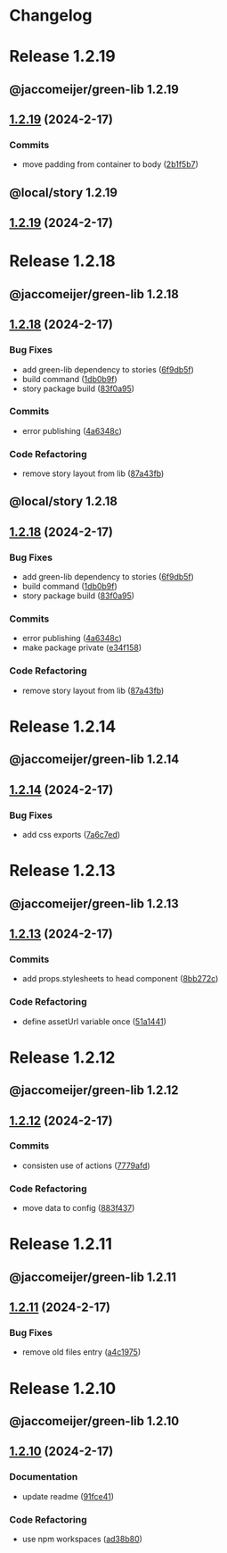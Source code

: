 # Changelog

# Release 1.2.19

## @jaccomeijer/green-lib 1.2.19

## [1.2.19](https://github.com/jaccomeijer/green-lib/compare/1.2.18...1.2.19) (2024-2-17)


### Commits

* move padding from container to body ([2b1f5b7](https://github.com/jaccomeijer/green-lib/commit/2b1f5b7b5fa6b9f54d4f3b7d615d78d6ce3132f4))



## @local/story 1.2.19

## [1.2.19](https://github.com/jaccomeijer/green-lib/compare/1.2.18...1.2.19) (2024-2-17)


# Release 1.2.18

## @jaccomeijer/green-lib 1.2.18

## [1.2.18](https://github.com/jaccomeijer/green-lib/compare/1.2.14...1.2.18) (2024-2-17)


### Bug Fixes

* add green-lib dependency to stories ([6f9db5f](https://github.com/jaccomeijer/green-lib/commit/6f9db5f2910790e96836e93599a8bb7fa361eab9))
* build command ([1db0b9f](https://github.com/jaccomeijer/green-lib/commit/1db0b9f4f06e23f58cb9346097d0333d372b85f0))
* story package build ([83f0a95](https://github.com/jaccomeijer/green-lib/commit/83f0a95ad737855dd786f1a034e82b71d4bd15d2))


### Commits

* error publishing ([4a6348c](https://github.com/jaccomeijer/green-lib/commit/4a6348c9e8f1d2a90b6f7c3c69632f56545f58f3))


### Code Refactoring

* remove story layout from lib ([87a43fb](https://github.com/jaccomeijer/green-lib/commit/87a43fbf65af97756ad4feb376475a577de08b25))



## @local/story 1.2.18

## [1.2.18](https://github.com/jaccomeijer/green-lib/compare/1.2.14...1.2.18) (2024-2-17)


### Bug Fixes

* add green-lib dependency to stories ([6f9db5f](https://github.com/jaccomeijer/green-lib/commit/6f9db5f2910790e96836e93599a8bb7fa361eab9))
* build command ([1db0b9f](https://github.com/jaccomeijer/green-lib/commit/1db0b9f4f06e23f58cb9346097d0333d372b85f0))
* story package build ([83f0a95](https://github.com/jaccomeijer/green-lib/commit/83f0a95ad737855dd786f1a034e82b71d4bd15d2))


### Commits

* error publishing ([4a6348c](https://github.com/jaccomeijer/green-lib/commit/4a6348c9e8f1d2a90b6f7c3c69632f56545f58f3))
* make package private ([e34f158](https://github.com/jaccomeijer/green-lib/commit/e34f1580cd3d2f25b18fc2fc4d56a68bdcbf6017))


### Code Refactoring

* remove story layout from lib ([87a43fb](https://github.com/jaccomeijer/green-lib/commit/87a43fbf65af97756ad4feb376475a577de08b25))


# Release 1.2.14

## @jaccomeijer/green-lib 1.2.14

## [1.2.14](https://github.com/jaccomeijer/green-lib/compare/1.2.13...1.2.14) (2024-2-17)


### Bug Fixes

* add css exports ([7a6c7ed](https://github.com/jaccomeijer/green-lib/commit/7a6c7ed43f7e95a77ace0c2f46bce4bbe0b615f7))


# Release 1.2.13

## @jaccomeijer/green-lib 1.2.13

## [1.2.13](https://github.com/jaccomeijer/green-lib/compare/1.2.12...1.2.13) (2024-2-17)


### Commits

* add props.stylesheets to head component ([8bb272c](https://github.com/jaccomeijer/green-lib/commit/8bb272c142252f1590d9422c5bde599f30a6bcab))


### Code Refactoring

* define assetUrl variable once ([51a1441](https://github.com/jaccomeijer/green-lib/commit/51a1441821b9165a00afe8ab9127c0516844876e))


# Release 1.2.12

## @jaccomeijer/green-lib 1.2.12

## [1.2.12](https://github.com/jaccomeijer/green-lib/compare/1.2.11...1.2.12) (2024-2-17)


### Commits

* consisten use of actions ([7779afd](https://github.com/jaccomeijer/green-lib/commit/7779afde9edfac37dab16db6a4c19144778aca63))


### Code Refactoring

* move data to config ([883f437](https://github.com/jaccomeijer/green-lib/commit/883f437116c53d7a32b82cd594da0d86713724f1))


# Release 1.2.11

## @jaccomeijer/green-lib 1.2.11

## [1.2.11](https://github.com/jaccomeijer/green-lib/compare/1.2.10...1.2.11) (2024-2-17)


### Bug Fixes

* remove old files entry ([a4c1975](https://github.com/jaccomeijer/green-lib/commit/a4c19756131cbc240cf14f452e17f41089a59fc5))


# Release 1.2.10

## @jaccomeijer/green-lib 1.2.10

## [1.2.10](https://github.com/jaccomeijer/green-lib/compare/1.2.9...1.2.10) (2024-2-17)


### Documentation

* update readme ([91fce41](https://github.com/jaccomeijer/green-lib/commit/91fce41e958708547b0cf0de0a11fbe3a96dd7dc))


### Code Refactoring

* use npm workspaces ([ad38b80](https://github.com/jaccomeijer/green-lib/commit/ad38b809386da6bd2bd8c201b6ada29460377e7b))



